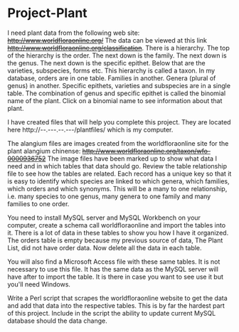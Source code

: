 # Project-Plant
I need plant data from the following web site: ~~http://www.worldfloraonline.org/~~
The data can be viewed at this link
~~http://www.worldfloraonline.org/classification~~. There is a hierarchy.
The top of the hierarchy is the order. The next down is the family.
The next down is the genus. The next down  is the specific epithet.
Below that are the varieties, subspecies, forms etc. This hierarchy is
called a taxon. In my database, orders are in one table. Families in
another. Genera (plural of genus) in another. Specific epithets,
varieties and subspecies are in a single table. The combination of
genus and specific epithet is called the binomial name of the plant.
Click on a binomial name to see information about that plant.

I have created files that will help you complete this project. They
are located here
http://--.---.--.---/plantfiles/ which is my computer.

The alangium files are images created from the worldfloraonline site
for the plant alangium chinense:
~~http://www.worldfloraonline.org/taxon/wfo-0000936752~~
The image files have been marked up to show what data I need and in
which tables that data should go. Review the table relationship file
to see how the tables are related. Each record has a unique key so
that it is easy to identify which species are linked to which genera,
which families, which orders and which synonyms. This will be a many
to one relationship, i.e. many species to one genus, many genera to
one family and many families to one order.

You need to install MySQL server and MySQL Workbench on your computer,
create a schema call worldfloraonline and import the tables into it.
There is a lot of data in these tables to show you how I have it
organized. The orders table is empty because my previous source of
data, The Plant List, did not have order data. Now delete all the data
in each table.

You will also find a Microsoft Access file with these same tables. It
is not necessary to use this file. It has the same data as the MySQL
server will have after to import the table. It is there in case you
want to see use it but you'll need Windows.

Write a Perl script that scrapes the worldfloraonline website to get
the data and add that data into the  respective tables. This is by far
the hardest part of this project. Include in the script the ability to
update current MySQL database should the data change.
